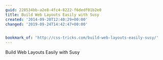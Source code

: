 ```yaml
---
guid: 228534bb-a2e8-4fc4-8222-f6dedf01b2e0
title: Build Web Layouts Easily with Susy
created: '2014-09-20T12:40:29+00:00'
changed: '2019-09-24T14:42:47+00:00'


bookmark_of: 'http://css-tricks.com/build-web-layouts-easily-susy/'
---
```



Build Web Layouts Easily with Susy
